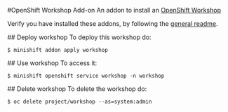 #OpenShift Workshop Add-on
An addon to install an [OpenShift Workshop](https://github.com/osevg/workshop-content)

Verify you have installed these addons, by following the [general readme](../../README.adoc#download-and-use-community-add-ons).

## Deploy workshop
To deploy this workshop do:

```
$ minishift addon apply workshop
```

## Use workshop
To access it:

````
$ minishift openshift service workshop -n workshop
````

## Delete workshop
To delete the workshop do:

```
$ oc delete project/workshop --as=system:admin
```